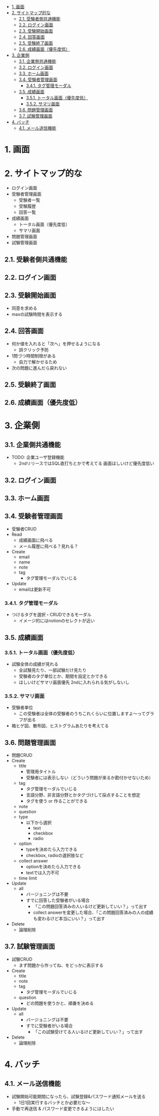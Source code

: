 - [1. 画面](#1-画面)
- [2. サイトマップ的な](#2-サイトマップ的な)
  - [2.1. 受験者側共通機能](#21-受験者側共通機能)
  - [2.2. ログイン画面](#22-ログイン画面)
  - [2.3. 受験開始画面](#23-受験開始画面)
  - [2.4. 回答画面](#24-回答画面)
  - [2.5. 受験終了画面](#25-受験終了画面)
  - [2.6. 成績画面（優先度低）](#26-成績画面優先度低)
- [3. 企業側](#3-企業側)
  - [3.1. 企業側共通機能](#31-企業側共通機能)
  - [3.2. ログイン画面](#32-ログイン画面)
  - [3.3. ホーム画面](#33-ホーム画面)
  - [3.4. 受験者管理画面](#34-受験者管理画面)
    - [3.4.1. タグ管理モーダル](#341-タグ管理モーダル)
  - [3.5. 成績画面](#35-成績画面)
    - [3.5.1. トータル画面（優先度低）](#351-トータル画面優先度低)
    - [3.5.2. サマリ画面](#352-サマリ画面)
  - [3.6. 問題管理画面](#36-問題管理画面)
  - [3.7. 試験管理画面](#37-試験管理画面)
- [4. バッチ](#4-バッチ)
  - [4.1. メール送信機能](#41-メール送信機能)


# 1. 画面

# 2. サイトマップ的な

- ログイン画面
- 受験者管理画面
  - 受験者一覧
  - 受験履歴
  - 回答一覧
- 成績画面
  - トータル画面（優先度低）
  - サマリ画面
- 問題管理画面
- 試験管理画面


## 2.1. 受験者側共通機能

## 2.2. ログイン画面

## 2.3. 受験開始画面

- 同意を求める
- maxの試験時間を表示する

## 2.4. 回答画面

- 何か値を入れると「次へ」を押せるようになる
  - 誤クリック予防
- 1問づつ時間制限がある
  - 自力で解かせるため
- 次の問題に進んだら戻れない

## 2.5. 受験終了画面

## 2.6. 成績画面（優先度低）

# 3. 企業側

## 3.1. 企業側共通機能

- TODO: 企業ユーザ登録機能 
  - 2ndリリースではSQL直打ちとかで考えてる 画面ほしいけど優先度低い


## 3.2. ログイン画面

## 3.3. ホーム画面

## 3.4. 受験者管理画面

- 受験者CRUD
- Read
  - 成績画面に飛べる
  - メール履歴に飛べる？見れる？
- Create
  - email
  - name
  - note
  - tag
    - タグ管理モーダルでいじる
- Update
  - emailは更新不可

### 3.4.1. タグ管理モーダル

- つけるタグを選択・CRUDできるモーダル
  - イメージ的にはnotionのセレクトが近い


## 3.5. 成績画面

### 3.5.1. トータル画面（優先度低）

- 試験全体の成績が見れる
  - 全試験見たり、一部試験だけ見たり
  - 受験者のタグ単位とか、期間を設定とかできる
  - ほしいけどサマリ画面優先 2ndに入れられる気がしないし

### 3.5.2. サマリ画面

- 受験者単位
  - この受験者は全体の受験者のうちこれくらいに位置しますよ〜ってグラフが出る
- 箱ヒゲ図、散布図、ヒストグラムあたりを考えてる

## 3.6. 問題管理画面

- 問題CRUD
- Create
  - title
    - 管理用タイトル
    - 受験者には表示しない（どういう問題が来るか勘付かせないため）
  - tag
    - タグ管理モーダルでいじる
    - 言語分野、非言語分野とかタグづけして採点することを想定
    - タグを使う or 作ることができる
  - note
  - question
  - type
    - 以下から選択
      - text
      - checkbox
      - radio
  - option
    - typeを決めたら入力できる
    - checkbox, radioの選択肢など
  - collect answer
    - optionを決めたら入力できる
    - textでは入力不可
  - time limit
- Update
  - all
    - バージョニングは不要
    - すでに回答した受験者がいる場合
      - 「この問題回答済みの人いるけど更新していい？」って出す
      - collect answerを変更した場合、「この問題回答済みの人の成績も変わるけど本当にいい？」って出す
- Delete
  - 論理削除


## 3.7. 試験管理画面

- 試験CRUD
  - まず問題から作ってね、をどっかに表示する
- Create
  - title
  - note
  - tag
    - タグ管理モーダルでいじる
  - question
    - どの問題を使うかと、順番を決める
- Update
  - all
    - バージョニングは不要
    - すでに受験者がいる場合
      - 「この試験受けてる人いるけど更新していい？」って出す
- Delete
  - 論理削除


# 4. バッチ

## 4.1. メール送信機能

- 試験開始可能期間になったら、試験登録&パスワード通知メールを送る
  - 1日1回実行するバッチとか必要だな〜
- 手動で再送信 & パスワード変更できるようにはしたい

